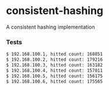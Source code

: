 # consistent-hashing
A consistent hashing implementation

### Tests
```bash
$ 192.168.100.1, hitted count: 168851
$ 192.168.100.2, hitted count: 179216
$ 192.168.100.3, hitted count: 163182
$ 192.168.100.4, hitted count: 157011
$ 192.168.100.5, hitted count: 156175
$ 192.168.100.6, hitted count: 175565
```
